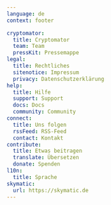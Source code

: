 ```yaml
---
language: de
context: footer

cryptomator:
  title: Cryptomator
  team: Team
  pressKit: Pressemappe
legal:
  title: Rechtliches
  sitenotice: Impressum
  privacy: Datenschutzerklärung
help:
  title: Hilfe
  support: Support
  docs: Docs
  community: Community
connect:
  title: Uns folgen
  rssFeed: RSS-Feed
  contact: Kontakt
contribute:
  title: Etwas beitragen
  translate: Übersetzen
  donate: Spenden
l10n:
  title: Sprache
skymatic:
  url: https://skymatic.de
---
```

